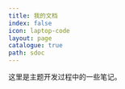 ```yaml
---
title: 我的文档
index: false
icon: laptop-code
layout: page
catalogue: true
path: sdoc
---
```


这里是主题开发过程中的一些笔记。
